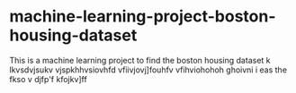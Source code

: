# machine-learning-project-boston-housing-dataset
 This is a machine learning project to find the boston housing dataset 
k
lkvsdvjsukv
vjspkhhvsiovhfd
vfiivjovj]fouhfv
vfihviohohoh
ghoivni
i eas the
fkso
v
djfp'f
kfojkv]ff
